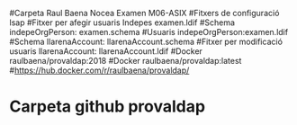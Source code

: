 #Carpeta Raul Baena Nocea Examen M06-ASIX
#Fitxers de configuració lsap
#Fitxer per afegir usuaris Indepes examen.ldif
#Schema indepeOrgPerson: examen.schema
#Usuaris indepeOrgPerson:examen.ldif
#Schema llarenaAccount: llarenaAccount.schema
#Fitxer per modificació usuaris llarenaAccount: llarenaAccount.ldif
#Docker raulbaena/provaldap:2018
#Docker raulbaena/provaldap:latest
#https://hub.docker.com/r/raulbaena/provaldap/
# Carpeta github provaldap

